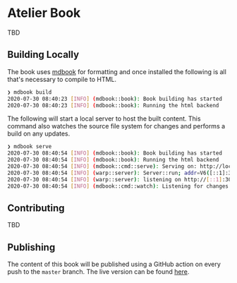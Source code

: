 # Atelier Book

TBD

## Building Locally

The book uses [mdbook](https://rust-lang.github.io/mdBook/) for formatting and once installed the following is all that's
necessary to compile to HTML.

```bash
❯ mdbook build
2020-07-30 08:40:23 [INFO] (mdbook::book): Book building has started
2020-07-30 08:40:23 [INFO] (mdbook::book): Running the html backend
```

The following will start a local server to host the built content. This command also watches the source file system for
changes and performs a build on any updates.

```bash
❯ mdbook serve
2020-07-30 08:40:54 [INFO] (mdbook::book): Book building has started
2020-07-30 08:40:54 [INFO] (mdbook::book): Running the html backend
2020-07-30 08:40:54 [INFO] (mdbook::cmd::serve): Serving on: http://localhost:3000
2020-07-30 08:40:54 [INFO] (warp::server): Server::run; addr=V6([::1]:3000)
2020-07-30 08:40:54 [INFO] (warp::server): listening on http://[::1]:3000
2020-07-30 08:40:54 [INFO] (mdbook::cmd::watch): Listening for changes...
```

## Contributing

TBD

## Publishing

The content of this book will be published using a GitHub action on every push to the `master` branch. The live 
version can be found [here](https://simonkjohnston.life/rust-atelier/).